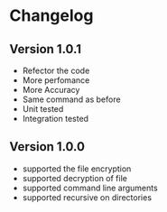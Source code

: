 # Changelog

## Version 1.0.1
- Refector the code
- More perfomance
- More Accuracy
- Same command as before
- Unit tested
- Integration tested

## Version 1.0.0
- supported the file encryption
- supported decryption of file
- supported command line arguments
- supported recursive on directories

